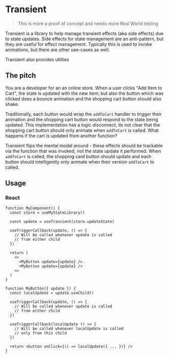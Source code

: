 # Transient

> This is more a proof of concept and needs more Real World testing

Transient is a library to help manage transient effects (aka side effects) due to state updates. Side effects for state management are an anti-pattern, but they are useful for effect management. Typically this is used to invoke animations, but there are other use-cases as well.

Transient also provides utilties

## The pitch

You are a developer for an an online store. When a user clicks "Add Item to Cart", the state is updated with the new item; but also the button which was clicked does a bounce animation and the shopping cart button should also shake.

Traditionally, each button would wrap the `addToCart` handler to trigger their animation and the shopping cart button would respond to the state being updated. This implementation has a logic disconnect, its not clear that the shopping cart button should only animate when `addToCart` is called. What happens if the cart is updated from another function?

Transient flips the mental modal around - these effects should be trackable via the function that was invoked, not the state update it performed. When `addToCart` is called, the shopping card button should update and each button should intelligently only animate when their version `addToCart` to called.

## Usage

### React

```tsx
function MyComponent() {
  const store = useMyStateLibrary()

  const update = useTransient(store.updateState)

  useTriggerCallback(update, () => {
    // Will be called whenever update is called
    // from either child
  })

  return (
    <>
      <MyButton update={update} />
      <MyButton update={update} />
    <>
  )
}

function MyButton({ update }) {
  const localUpdate = update.useChild()

  useTriggerCallback(update, () => {
    // Will be called whenever update is called
    // from either child
  })

  useTriggerCallback(localUpdate () => {
    // Will be called whenever localUpdate is called
    // only from this child
  })

  return <button onClick={() => localUpdate({ ... })} />
}
```

